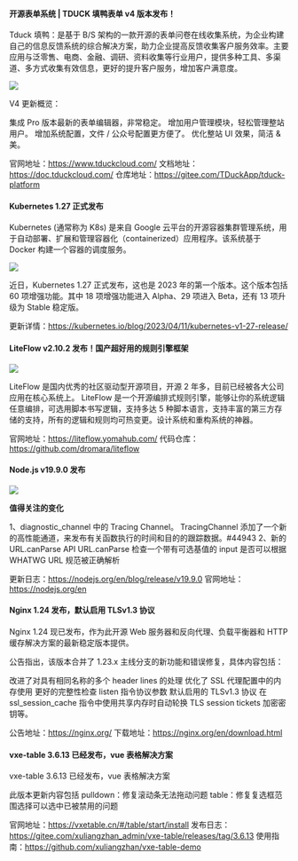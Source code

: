 #### 开源表单系统 | TDUCK 填鸭表单 v4 版本发布！

Tduck 填鸭：是基于 B/S 架构的一款开源的表单问卷在线收集系统，为企业构建自己的信息反馈系统的综合解决方案，助力企业提高反馈收集客户服务效率。主要应用与泛零售、电商、金融、调研、资料收集等行业用户，提供多种工具、多渠道、多方式收集有效信息，更好的提升客户服务，增加客户满意度。

![](https://img.wendingding.vip/wx/2023041201.png)

V4 更新概览：

集成 Pro 版本最新的表单编辑器，非常稳定。
增加用户管理模块，轻松管理整站用户。
‍增加系统配置，文件 / 公众号配置更方便了。
优化整站 UI 效果，简洁 & 美。

官网地址：https://www.tduckcloud.com/
文档地址：https://doc.tduckcloud.com/
仓库地址：https://gitee.com/TDuckApp/tduck-platform

#### Kubernetes 1.27 正式发布

Kubernetes (通常称为 K8s) 是来自 Google 云平台的开源容器集群管理系统，用于自动部署、扩展和管理容器化（containerized）应用程序。该系统基于 Docker 构建一个容器的调度服务。

![](https://img.wendingding.vip/wx/2023041202.png)

近日，Kubernetes 1.27 正式发布，这也是 2023 年的第一个版本。这个版本包括 60 项增强功能。其中 18 项增强功能进入 Alpha、29 项进入 Beta，还有 13 项升级为 Stable 稳定版。

更新详情：https://kubernetes.io/blog/2023/04/11/kubernetes-v1-27-release/

#### LiteFlow v2.10.2 发布！国产超好用的规则引擎框架

![](https://img.wendingding.vip/wx/2023041203.png)

LiteFlow 是国内优秀的社区驱动型开源项目，开源 2 年多，目前已经被各大公司应用在核心系统上。
LiteFlow 是一个开源编排式规则引擎，能够让你的系统逻辑任意编排，可选用脚本书写逻辑，支持多达 5 种脚本语言，支持丰富的第三方存储的支持，所有的逻辑和规则均可热变更。设计系统和重构系统的神器。

官网地址：https://liteflow.yomahub.com/
代码仓库：https://github.com/dromara/liteflow

#### Node.js v19.9.0 发布

![](https://img.wendingding.vip/wx/2023041204.png)

**值得关注的变化**

1、diagnostic_channel 中的 Tracing Channel。
    TracingChannel 添加了一个新的高性能通道，来发布有关函数执行的时间和目的的跟踪数据。#44943
2、新的 URL.canParse API
    URL.canParse 检查一个带有可选基值的 input 是否可以根据 WHATWG URL 规范被正确解析

更新日志：https://nodejs.org/en/blog/release/v19.9.0
官网地址：https://nodejs.org/en

#### Nginx 1.24 发布，默认启用 TLSv1.3 协议

Nginx 1.24 现已发布，作为此开源 Web 服务器和反向代理、负载平衡器和 HTTP 缓存解决方案的最新稳定版本提供。

公告指出，该版本合并了 1.23.x 主线分支的新功能和错误修复，具体内容包括：

改进了对具有相同名称的多个 header lines 的处理
优化了 SSL 代理配置中的内存使用
更好的完整性检查 listen 指令协议参数
默认启用的 TLSv1.3 协议
在 ssl_session_cache 指令中使用共享内存时自动轮换 TLS session tickets 加密密钥等。

公告地址：https://nginx.org/
下载地址：https://nginx.org/en/download.html

#### vxe-table 3.6.13 已经发布，vue 表格解决方案
vxe-table 3.6.13 已经发布，vue 表格解决方案

此版本更新内容包括
pulldown：修复滚动条无法拖动问题
table：修复复选框范围选择可以选中已被禁用的问题

官网地址：https://vxetable.cn/#/table/start/install
发布日志：https://gitee.com/xuliangzhan_admin/vxe-table/releases/tag/3.6.13
使用指南：https://github.com/xuliangzhan/vxe-table-demo

